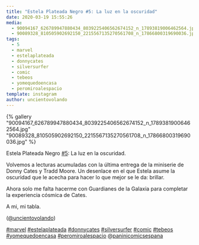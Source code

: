 ```yaml
---
title: "Estela Plateada Negro #5: La luz en la oscuridad"
date: 2020-03-19 15:55:26
media: 
  - 90094167_626789947880434_8039225406562674152_n_17893819006462564.jpg
  - 90089328_810505902692150_2215567135270561708_n_17866800319690036.jpg
tags: 
  - 5
  - marvel
  - estelaplateada
  - donnycates
  - silversurfer
  - comic
  - tebeos
  - yomequedoencasa
  - peromiroalespacio
template: instagram
author: uncientovolando
---
```


{% gallery "90094167_626789947880434_8039225406562674152_n_17893819006462564.jpg" "90089328_810505902692150_2215567135270561708_n_17866800319690036.jpg" %}

Estela Plateada Negro [#5](/etiquetas/5): La luz en la oscuridad.

Volvemos a lecturas acumuladas con la última entrega de la miniserie de Donny Cates y Tradd Moore. Un desenlace en el que Estela asume la oscuridad que le acecha para hacer lo que mejor se le da: brillar.

Ahora solo me falta hacerme con Guardianes de la Galaxia para completar la experiencia cósmica de Cates.

A mi, mi tabla.

([@uncientovolando](https://instagram.com/uncientovolando))

[#marvel](/etiquetas/marvel) [#estelaplateada](/etiquetas/estelaplateada) [#donnycates](/etiquetas/donnycates) [#silversurfer](/etiquetas/silversurfer) [#comic](/etiquetas/comic) [#tebeos](/etiquetas/tebeos) [#yomequedoencasa](/etiquetas/yomequedoencasa) [#peromiroalespacio](/etiquetas/peromiroalespacio) [@paninicomicsespana](https://instagram.com/paninicomicsespana)
